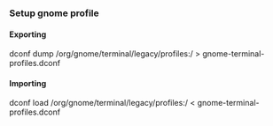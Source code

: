 ### Setup gnome profile

#### Exporting
dconf dump /org/gnome/terminal/legacy/profiles:/ > gnome-terminal-profiles.dconf

#### Importing
dconf load /org/gnome/terminal/legacy/profiles:/ < gnome-terminal-profiles.dconf

